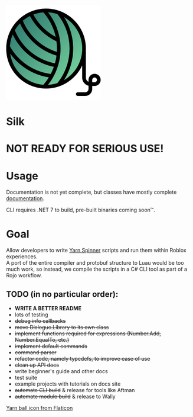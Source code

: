 <picture>
  <source media="(prefers-color-scheme: dark)" srcset=".moonwave/static/img/silk-logo-light.png">
  <img alt="Silk logo" width="256" height="256" src=".moonwave/static/img/silk-logo-dark.png">
</picture>
<!--moonwave-hide-before-this-line-->

Silk
===

# **NOT READY FOR SERIOUS USE!**

# Usage
Documentation is not yet complete, but classes have mostly complete [documentation](https://ceast64.github.io/Silk/api).

CLI requires .NET 7 to build, pre-built binaries coming soon:tm:.

# Goal
Allow developers to write [Yarn Spinner](https://yarnspinner.dev/) scripts and run them within Roblox experiences.  
A port of the entire compiler and protobuf structure to Luau would be too much work, so instead, we compile the scripts
in a C# CLI tool as part of a Rojo workflow.

## TODO (in no particular order):
- **WRITE A BETTER README**
- lots of testing
- ~~debug info callbacks~~
- ~~move Dialogue.Library to its own class~~
- ~~implement functions required for expressions (Number.Add, Number.EqualTo, etc.)~~
- ~~implement default commands~~
- ~~command parser~~
- ~~refactor code, namely typedefs, to improve ease of use~~
- ~~clean up API docs~~
- write beginner's guide and other docs
- test suite
- example projects with tutorials on docs site
- ~~automate CLI build~~ & release for tools like Aftman
- ~~automate module build~~ & release to Wally

[Yarn ball icon from Flaticon](https://www.flaticon.com/free-icons/yarn-ball)
